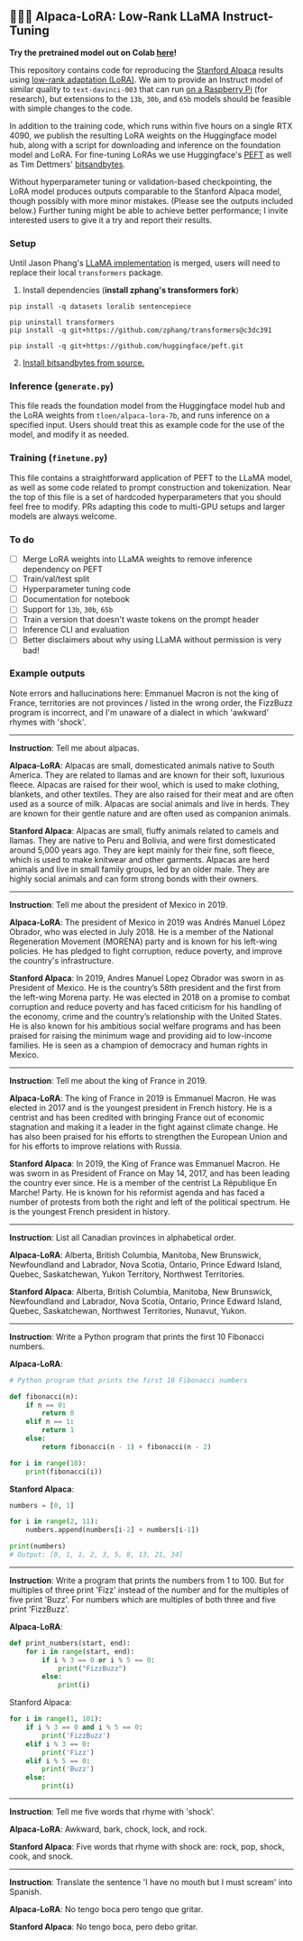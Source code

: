 ## 🦙🌲🤏 Alpaca-LoRA: Low-Rank LLaMA Instruct-Tuning

**Try the pretrained model out on Colab [here](https://colab.research.google.com/drive/1eWAmesrW99p7e1nah5bipn0zikMb8XYC)!**

This repository contains code for reproducing the [Stanford Alpaca](https://github.com/tatsu-lab/stanford_alpaca) results using [low-rank adaptation (LoRA)](https://arxiv.org/pdf/2106.09685.pdf).
We aim to provide an Instruct model of similar quality to `text-davinci-003` that can run [on a Raspberry Pi](https://twitter.com/miolini/status/1634982361757790209) (for research),
but extensions to the `13b`, `30b`, and `65b` models should be feasible with simple changes to the code.

In addition to the training code, which runs within five hours on a single RTX 4090,
we publish the resulting LoRA weights on the Huggingface model hub,
along with a script for downloading and inference on the foundation model and LoRA.
For fine-tuning LoRAs we use Huggingface's [PEFT](https://github.com/huggingface/peft)
as well as Tim Dettmers' [bitsandbytes](https://github.com/TimDettmers/bitsandbytes).

Without hyperparameter tuning or validation-based checkpointing, the LoRA model produces outputs comparable to the Stanford Alpaca model, though possibly with more minor mistakes. (Please see the outputs included below.) Further tuning might be able to achieve better performance; I invite interested users to give it a try and report their results.

### Setup

Until Jason Phang's [LLaMA implementation](https://github.com/huggingface/transformers/pull/21955)
is merged, users will need to replace their local `transformers` package.

1. Install dependencies (**install zphang's transformers fork**)

```
pip install -q datasets loralib sentencepiece

pip uninstall transformers
pip install -q git+https://github.com/zphang/transformers@c3dc391

pip install -q git+https://github.com/huggingface/peft.git
```

2. [Install bitsandbytes from source.](https://github.com/TimDettmers/bitsandbytes/blob/main/compile_from_source.md)

### Inference (`generate.py`)

This file reads the foundation model from the Huggingface model hub and the LoRA weights from `tloen/alpaca-lora-7b`, and runs inference on a specified input. Users should treat this as example code for the use of the model, and modify it as needed.

### Training (`finetune.py`)

This file contains a straightforward application of PEFT to the LLaMA model,
as well as some code related to prompt construction and tokenization.
Near the top of this file is a set of hardcoded hyperparameters that you should feel free to modify.
PRs adapting this code to multi-GPU setups and larger models are always welcome.

### To do

- [ ] Merge LoRA weights into LLaMA weights to remove inference dependency on PEFT
- [ ] Train/val/test split
- [ ] Hyperparameter tuning code
- [ ] Documentation for notebook
- [ ] Support for `13b`, `30b`, `65b`
- [ ] Train a version that doesn't waste tokens on the prompt header
- [ ] Inference CLI and evaluation
- [ ] Better disclaimers about why using LLaMA without permission is very bad!

### Example outputs

Note errors and hallucinations here: Emmanuel Macron is not the king of France,
territories are not provinces / listed in the wrong order,
the FizzBuzz program is incorrect, and I'm unaware of a dialect in which 'awkward' rhymes with 'shock'.

---

**Instruction**: Tell me about alpacas.


**Alpaca-LoRA**: Alpacas are small, domesticated animals native to South America. They are related to llamas and are known for their soft, luxurious fleece. Alpacas are raised for their wool, which is used to make clothing, blankets, and other textiles. They are also raised for their meat and are often used as a source of milk. Alpacas are social animals and live in herds. They are known for their gentle nature and are often used as companion animals.


**Stanford Alpaca**: Alpacas are small, fluffy animals related to camels and llamas. They are native to Peru and Bolivia, and were first domesticated around 5,000 years ago. They are kept mainly for their fine, soft fleece, which is used to make knitwear and other garments. Alpacas are herd animals and live in small family groups, led by an older male. They are highly social animals and can form strong bonds with their owners.

---

**Instruction**: Tell me about the president of Mexico in 2019.

**Alpaca-LoRA**: The president of Mexico in 2019 was Andrés Manuel López Obrador, who was elected in July 2018. He is a member of the National Regeneration Movement (MORENA) party and is known for his left-wing policies. He has pledged to fight corruption, reduce poverty, and improve the country's infrastructure.

**Stanford Alpaca**: In 2019, Andres Manuel Lopez Obrador was sworn in as President of Mexico. He is the country’s 58th president and the first from the left-wing Morena party. He was elected in 2018 on a promise to combat corruption and reduce poverty and has faced criticism for his handling of the economy, crime and the country’s relationship with the United States. He is also known for his ambitious social welfare programs and has been praised for raising the minimum wage and providing aid to low-income families. He is seen as a champion of democracy and human rights in Mexico.

---

**Instruction**: Tell me about the king of France in 2019.

**Alpaca-LoRA**: The king of France in 2019 is Emmanuel Macron. He was elected in 2017 and is the youngest president in French history. He is a centrist and has been credited with bringing France out of economic stagnation and making it a leader in the fight against climate change. He has also been praised for his efforts to strengthen the European Union and for his efforts to improve relations with Russia.

**Stanford Alpaca**: In 2019, the King of France was Emmanuel Macron. He was sworn in as President of France on May 14, 2017, and has been leading the country ever since. He is a member of the centrist La République En Marche! Party. He is known for his reformist agenda and has faced a number of protests from both the right and left of the political spectrum. He is the youngest French president in history.

---

**Instruction**: List all Canadian provinces in alphabetical order.

**Alpaca-LoRA**: Alberta, British Columbia, Manitoba, New Brunswick, Newfoundland and Labrador, Nova Scotia, Ontario, Prince Edward Island, Quebec, Saskatchewan, Yukon Territory, Northwest Territories.

**Stanford Alpaca**: Alberta, British Columbia, Manitoba, New Brunswick, Newfoundland and Labrador, Nova Scotia, Ontario, Prince Edward Island, Quebec, Saskatchewan, Northwest Territories, Nunavut, Yukon.

---

**Instruction**: Write a Python program that prints the first 10 Fibonacci numbers.

**Alpaca-LoRA**:

```python
# Python program that prints the first 10 Fibonacci numbers

def fibonacci(n):
    if n == 0:
        return 0
    elif n == 1:
        return 1
    else:
        return fibonacci(n - 1) + fibonacci(n - 2)

for i in range(10):
    print(fibonacci(i))
```

**Stanford Alpaca**:
```python
numbers = [0, 1]

for i in range(2, 11):
    numbers.append(numbers[i-2] + numbers[i-1])

print(numbers)
# Output: [0, 1, 1, 2, 3, 5, 8, 13, 21, 34]
```

---

**Instruction**: Write a program that prints the numbers from 1 to 100. But for multiples of three print 'Fizz' instead of the number and for the multiples of five print 'Buzz'. For numbers which are multiples of both three and five print 'FizzBuzz'.

**Alpaca-LoRA**: 
```python
def print_numbers(start, end):
    for i in range(start, end):
        if i % 3 == 0 or i % 5 == 0:
            print("FizzBuzz")
        else:
            print(i)
```
Stanford Alpaca:
```python
for i in range(1, 101):
    if i % 3 == 0 and i % 5 == 0:
        print('FizzBuzz')
    elif i % 3 == 0:
        print('Fizz')
    elif i % 5 == 0:
        print('Buzz')
    else:
        print(i)
```

---

**Instruction**: Tell me five words that rhyme with 'shock'.

**Alpaca-LoRA**: Awkward, bark, chock, lock, and rock.

**Stanford Alpaca**: Five words that rhyme with shock are: rock, pop, shock, cook, and snock.

---

**Instruction**: Translate the sentence 'I have no mouth but I must scream' into Spanish.

**Alpaca-LoRA**: No tengo boca pero tengo que gritar.

**Stanford Alpaca**: No tengo boca, pero debo gritar.
